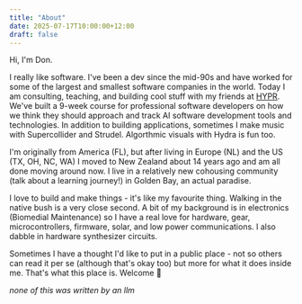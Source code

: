 ```yaml
---
title: "About"
date: 2025-07-17T10:00:00+12:00
draft: false
---
```


Hi, I'm Don.

I really like software. I've been a dev since the mid-90s and have worked for some of the largest and smallest software companies in the world. Today I am consulting, teaching, and building cool stuff with my friends at [HYPR](https://hypr.nz/). We've built a 9-week course for professional software developers on how we think they should approach and track AI software development tools and technologies. In addition to building applications, sometimes I make music with Supercollider and Strudel. Algorthmic visuals with Hydra is fun too.

I'm originally from America (FL), but after living in Europe (NL) and the US (TX, OH, NC, WA) I moved to New Zealand about 14 years ago and am all done moving around now. I live in a relatively new cohousing community (talk about a learning journey!) in Golden Bay, an actual paradise. 

I love to build and make things - it's like my favourite thing. Walking in the native bush is a very close second. A bit of my background is in electronics (Biomedial Maintenance) so I have a real love for hardware, gear, microcontrollers, firmware, solar, and low power communications. I also dabble in hardware synthesizer circuits.

Sometimes I have a thought I'd like to put in a public place - not so others can read it per se (although that's okay too) but more for what it does inside me. That's what this place is. Welcome 👋

_none of this was written by an llm_
